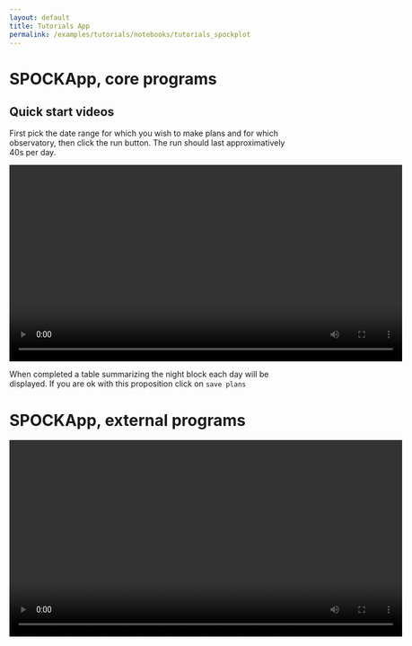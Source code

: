 ```yaml
---
layout: default
title: Tutorials App
permalink: /examples/tutorials/notebooks/tutorials_spockplot
---
```


# SPOCKApp, core programs

## Quick start videos

First pick the date range for which you wish to make plans and for which observatory, then click the run button. The run should last approximatively 40s per day.


<video width="700" controls src="{{ site.baseurl }}/assets/videos/demo_SPOCKLT_1.mov"></video>

When completed a table summarizing the night block each day will be displayed. If you are ok with this proposition click on `save plans`

# SPOCKApp, external programs

<video width="700" controls src="{{ site.baseurl }}/assets/videos/demo_SPOCKLT_2.mov"></video>


